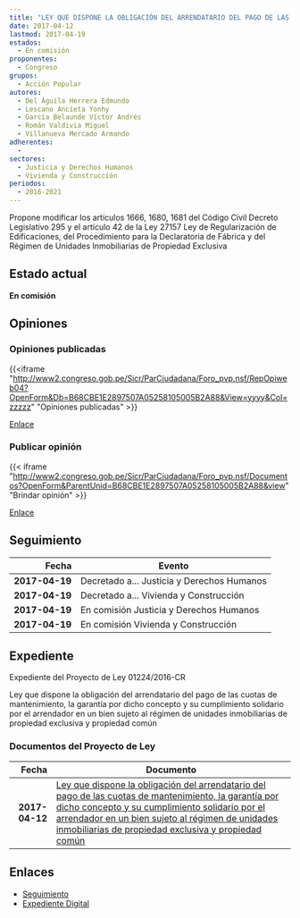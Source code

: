 ```yaml
---
title: "LEY QUE DISPONE LA OBLIGACIÓN DEL ARRENDATARIO DEL PAGO DE LAS CUOTAS DE MANTENIMIENTO, LA GARANTÍA POR DICHO CONCEPTO Y SU CUMPLIMIENTO SOLIDARIO POR EL ARRENDADOR EN UN BIEN SUJETO AL RÉGIMEN DE UNIDADES INMOBILIARIAS DE PROPIEDAD EXCLUSIVA Y PROPIEDAD COMÚN"
date: 2017-04-12
lastmod: 2017-04-19
estados: 
  - En comisión
proponentes: 
  - Congreso
grupos: 
  - Acción Popular
autores: 
  - Del Águila Herrera Edmundo
  - Lescano Ancieta Yonhy
  - García Belaunde Víctor Andrés
  - Román Valdivia Miguel
  - Villanueva Mercado Armando
adherentes: 
  - 
sectores: 
  - Justicia y Derechos Humanos
  - Vivienda y Construcción
periodos: 
  - 2016-2021
---
```


Propone modificar los artículos 1666, 1680, 1681 del Código Civil Decreto Legislativo 295 y el artículo 42 de la Ley 27157 Ley de Regularización de Edificaciones, del Procedimiento para la Declaratoria de Fábrica y del Régimen de Unidades Inmobiliarias de Propiedad Exclusiva


## Estado actual

**En comisión**

## Opiniones

### Opiniones publicadas

{{<iframe "http://www2.congreso.gob.pe/Sicr/ParCiudadana/Foro_pvp.nsf/RepOpiweb04?OpenForm&Db=B68CBE1E2897507A05258105005B2A88&View=yyyy&Col=zzzzz" "Opiniones publicadas" >}}

[Enlace](http://www2.congreso.gob.pe/Sicr/ParCiudadana/Foro_pvp.nsf/RepOpiweb04?OpenForm&Db=B68CBE1E2897507A05258105005B2A88&View=yyyy&Col=zzzzz)
### Publicar opinión

{{< iframe "http://www2.congreso.gob.pe/Sicr/ParCiudadana/Foro_pvp.nsf/Documentos?OpenForm&ParentUnid=B68CBE1E2897507A05258105005B2A88&view" "Brindar opinión" >}}

[Enlace](http://www2.congreso.gob.pe/Sicr/ParCiudadana/Foro_pvp.nsf/Documentos?OpenForm&ParentUnid=B68CBE1E2897507A05258105005B2A88&view)

## Seguimiento

| Fecha | Evento |
|------:|--------|
| **2017-04-19** | Decretado a... Justicia y Derechos Humanos|
| **2017-04-19** | Decretado a... Vivienda y Construcción|
| **2017-04-19** | En comisión Justicia y Derechos Humanos|
| **2017-04-19** | En comisión Vivienda y Construcción|


## Expediente

Expediente del Proyecto de Ley 01224/2016-CR

Ley que dispone la obligación del arrendatario del pago de las cuotas de mantenimiento, la garantía por dicho concepto y su cumplimiento solidario por el arrendador en un bien sujeto al régimen de unidades inmobiliarias de propiedad exclusiva y propiedad común


### Documentos del Proyecto de Ley

| Fecha | Documento |
|------:|--------|
| **2017-04-12** | [Ley que dispone la obligación del arrendatario del pago de las cuotas de mantenimiento, la garantía por dicho concepto y su cumplimiento solidario por el arrendador en un bien sujeto al régimen de unidades inmobiliarias de propiedad exclusiva y propiedad común](http://www.leyes.congreso.gob.pe/Documentos/2016_2021/Proyectos_de_Ley_y_de_Resoluciones_Legislativas/PL0122420170412..pdf) |

## Enlaces 

- [Seguimiento](http://www2.congreso.gob.pe/Sicr/TraDocEstProc/CLProLey2016.nsf/f7fff46988ca05b1052578e100829cc7/c4077a9067a3cd190525810000833dc3?OpenDocument)
- [Expediente Digital](http://www2.congreso.gob.pehttp://www2.congreso.gob.pe/Sicr/TraDocEstProc/CLProLey2016.nsf/f7fff46988ca05b1052578e100829cc7/c4077a9067a3cd190525810000833dc3?OpenDocument&Click=05257FB7005EB655.eb71d0cf91d8294e05256cdf006b5706/$Body/0.1C6C)

